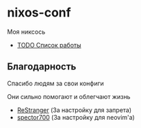 # nixos-conf

Моя никсось

- [TODO Список работы](./docs/TODO.md)

## Благодарность

Спасибо людям за свои конфиги

Они сильно помогают и облегчают жизнь

- [ReStranger](https://github.com/ReStranger/nixos-config) (За настройку для запрета)
- [spector700](https://github.com/spector700/Akari) (За настройку для neovim'а)
